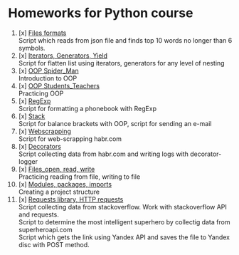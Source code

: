 # Homeworks for Python course

1. [x] [Files formats](https://github.com/AnastasiaLunina/Python_netology/tree/main/Python%20_files_formats)<br>
Script which reads from json file and finds top 10 words no longer than 6 symbols.
1. [x] [Iterators, Generators, Yield](https://github.com/AnastasiaLunina/Python_netology/tree/main/Python_Iterators_Generators)<br>
Script for flatten list using iterators, generators for any level of nesting
1. [x] [OOP Spider_Man](https://github.com/AnastasiaLunina/Python_netology/tree/main/Python_OOP_Spider_Man)<br>
Introduction to OOP
1. [x] [OOP Students_Teachers](https://github.com/AnastasiaLunina/Python_netology/tree/main/Python_OOP_Students_Teachers)<br>
Practicing OOP
1. [x] [RegExp](https://github.com/AnastasiaLunina/Python_netology/tree/main/Python_RegExp)<br>
Script for formatting a phonebook with RegExp
1. [x] [Stack](https://github.com/AnastasiaLunina/Python_netology/tree/main/Python_Stack)<br>
Script for balance brackets with OOP, script for sending an e-mail 
1. [x] [Webscrapping](https://github.com/AnastasiaLunina/Python_netology/tree/main/Python_Webscrapping)<br>
Script for web-scrapping habr.com
1. [x] [Decorators](https://github.com/AnastasiaLunina/Python_netology/tree/main/Python_decorators)<br>
Script collecting data from habr.com and writing logs with decorator-logger
1. [x] [Files_open, read, write](https://github.com/AnastasiaLunina/Python_netology/tree/main/Python_files_open_read_write)<br>
Practicing reading from file, writing to file
1. [x] [Modules, packages, imports](https://github.com/AnastasiaLunina/Python_netology/tree/main/Python_modules%2C%20packages%2C%20imports)<br>
Creating a project structure
1. [x] [Requests library, HTTP requests](https://github.com/AnastasiaLunina/Python_netology/tree/main/Python_requests%20library_HTTP%20requests)<br>
Script collecting data from stackoverflow. Work with stackoverflow API and requests.<br>
Script to determine the most intelligent superhero by collectig data from superheroapi.com<br>
Script which gets the link using Yandex API and saves the file to Yandex disc with POST method.<br>



